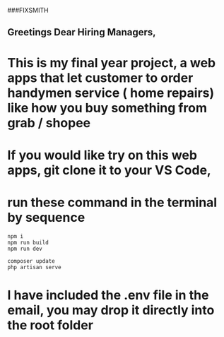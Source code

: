 ###FIXSMITH
## Greetings Dear Hiring Managers,
# This is my final year project, a web apps that let customer to order handymen service ( home repairs) like how you buy something from grab / shopee

# If you would like try on this web apps, git clone it to your VS Code,
# run these command in the terminal by sequence
```
npm i
npm run build
npm run dev

composer update
php artisan serve
```
# I have included the .env file in the email, you may drop it directly into the root folder
